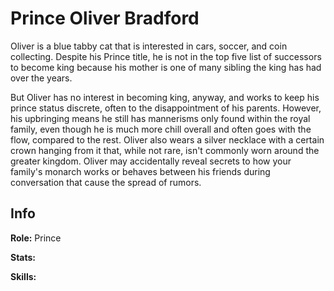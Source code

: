 # Prince Oliver Bradford

Oliver is a blue tabby cat that is interested in cars, soccer, and coin collecting. Despite his Prince title, he is not in the top five list of successors to become king because his mother is one of many sibling the king has had over the years.

But Oliver has no interest in becoming king, anyway, and works to keep his prince status discrete, often to the disappointment of his parents. However, his upbringing means he still has mannerisms only found within the royal family, even though he is much more chill overall and often goes with the flow, compared to the rest. Oliver also wears a silver necklace with a certain crown hanging from it that, while not rare, isn't commonly worn around the greater kingdom. Oliver may accidentally reveal secrets to how your family's monarch works or behaves between his friends during conversation that cause the spread of rumors.

## Info

**Role:** Prince

**Stats:**

**Skills:**